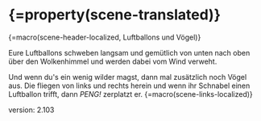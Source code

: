 # {=property(scene-translated)}

{=macro(scene-header-localized, Luftballons und Vögel)}

Eure Luftballons schweben langsam und gemütlich von unten nach oben über den Wolkenhimmel und werden dabei vom Wind verweht.

Und wenn du's ein wenig wilder magst, dann mal zusätzlich noch Vögel aus.
Die fliegen von links und rechts herein und wenn ihr Schnabel einen Luftballon trifft, dann *PENG!* zerplatzt er.
{=macro(scene-links-localized)}


version: 2.103
